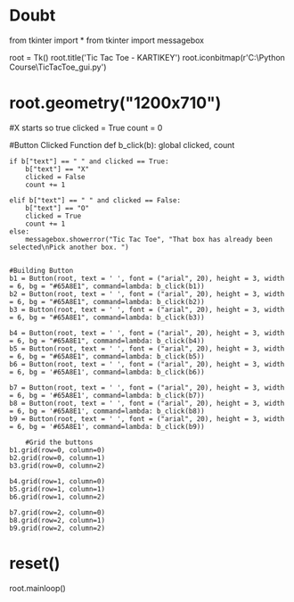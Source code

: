# Doubt
from tkinter import *
from tkinter import messagebox

root = Tk()
root.title('Tic Tac Toe - KARTIKEY')
root.iconbitmap(r'C:\Python Course\TicTacToe_gui.py')
# root.geometry("1200x710")

#X starts so true
clicked = True
count = 0

#Button Clicked Function
def b_click(b):
    global clicked, count

    if b["text"] == " " and clicked == True:
        b["text"] == "X"
        clicked = False
        count += 1

    elif b["text"] == " " and clicked == False:
        b["text"] == "O"
        clicked = True
        count += 1
    else:
        messagebox.showerror("Tic Tac Toe", "That box has already been selected\nPick another box. ")


    #Building Button
    b1 = Button(root, text = ' ', font = ("arial", 20), height = 3, width = 6, bg = "#65A8E1", command=lambda: b_click(b1)) 
    b2 = Button(root, text = ' ', font = ("arial", 20), height = 3, width = 6, bg = "#65A8E1", command=lambda: b_click(b2))
    b3 = Button(root, text = ' ', font = ("arial", 20), height = 3, width = 6, bg = "#65A8E1", command=lambda: b_click(b3))

    b4 = Button(root, text = ' ', font = ("arial", 20), height = 3, width = 6, bg = "#65A8E1", command=lambda: b_click(b4)) 
    b5 = Button(root, text = ' ', font = ("arial", 20), height = 3, width = 6, bg = "#65A8E1", command=lambda: b_click(b5)) 
    b6 = Button(root, text = ' ', font = ("arial", 20), height = 3, width = 6, bg = '#65A8E1', command=lambda: b_click(b6)) 

    b7 = Button(root, text = ' ', font = ("arial", 20), height = 3, width = 6, bg = '#65A8E1', command=lambda: b_click(b7)) 
    b8 = Button(root, text = ' ', font = ("arial", 20), height = 3, width = 6, bg = '#65A8E1', command=lambda: b_click(b8)) 
    b9 = Button(root, text = ' ', font = ("arial", 20), height = 3, width = 6, bg = '#65A8E1', command=lambda: b_click(b9)) 

        #Grid the buttons
    b1.grid(row=0, column=0)
    b2.grid(row=0, column=1)
    b3.grid(row=0, column=2)

    b4.grid(row=1, column=0)
    b5.grid(row=1, column=1)
    b6.grid(row=1, column=2)

    b7.grid(row=2, column=0)
    b8.grid(row=2, column=1)
    b9.grid(row=2, column=2)


# reset()
root.mainloop()
